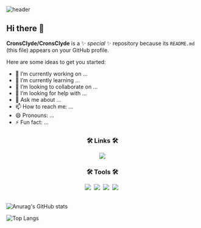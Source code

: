 ![header](https://capsule-render.vercel.app/api?type=shark&color=auto&height=200&section=header&text=TestBanner%20render&fontSize=80&animation=fadeIn)

<!-- 
배너예시2
<img src="https://capsule-render.vercel.app/api?type=egg&color=auto&height=100&section=header&text=capsule%20render&fontSize=90&animation=blink" />

배너만들기 : https://github.com/kyechan99/capsule-render
-->
## Hi there 👋


**CronsClyde/CronsClyde** is a ✨ _special_ ✨ repository because its `README.md` (this file) appears on your GitHub profile.

Here are some ideas to get you started:

- 🔭 I’m currently working on ...
- 🌱 I’m currently learning ...
- 👯 I’m looking to collaborate on ...
- 🤔 I’m looking for help with ...
- 💬 Ask me about ...
- 📫 How to reach me: ...
- 😄 Pronouns: ...
- ⚡ Fun fact: ...
<!--
배지 공식사이트 : https://shields.io/
아이콘 공식사이트 : https://simpleicons.org/
-->
<h3 align="center">🛠 Links 🛠</h3>
<div align="center">
  <!-- https://simpleicons.org/ 여기에서 하이퍼링크 아이콘 가져옴 -->
  <a href="https://www.instagram.com/"><img src="https://img.shields.io/badge/Instagram-E4405F?style=flat-square&logo=Instagram&logoColor=white"/></a>
</div>


<h3 align="center">🛠 Tools 🛠</h3>
<div align="center">
  <img src="https://img.shields.io/badge/JavaScript-F7DF1E?style=for-the-badge&logo=JavaScript&logoColor=white" />&nbsp
  <img src="https://img.shields.io/badge/Windows-0078D6?style=for-the-badge&logo=windows&logoColor=white" />&nbsp
  <img src="https://img.shields.io/badge/C%23-239120?style=for-the-badge&logo=c-sharp&logoColor=white" />&nbsp
  <img src="https://img.shields.io/badge/.NET-5C2D91?style=for-the-badge&logo=.net&logoColor=white" />&nbsp
  
<!--  https://github.com/Envoy-VC/awesome-badges 여기에서 토글 가져옴
![js](https://img.shields.io/badge/JavaScript-F7DF1E?style=for-the-badge&logo=JavaScript&logoColor=white)
![js](https://img.shields.io/badge/Windows-0078D6?style=for-the-badge&logo=windows&logoColor=white)
![js](https://img.shields.io/badge/C%23-239120?style=for-the-badge&logo=c-sharp&logoColor=white)
![js](https://img.shields.io/badge/.NET-5C2D91?style=for-the-badge&logo=.net&logoColor=white)
-->
</div><br><!-- br 은 줄바꿈 -->

<!-- GitHub Readme Stats
https://github.com/anuraghazra/github-readme-stats 
Theme = dark, radical, merko, gruvbox, tokyonight, onedark, cobalt, synthwave, highcontrast, dracula
-->
<!-- GitHub Stats Card -->
![Anurag's GitHub stats](https://github-readme-stats.vercel.app/api?username=CronsClyde&show_icons=true&theme=tokyonight)

<!-- Top Languages Card -->
![Top Langs](https://github-readme-stats.vercel.app/api/top-langs/?username=CronsClyde&layout=compact&theme=tokyonight)
<!--
[![Top Langs](https://github-readme-stats.vercel.app/api/top-langs/?username=CronsClyde)](https://github.com/anuraghazra/github-readme-stats)
![Top Langs](https://github-readme-stats.vercel.app/api/top-langs/?username=CronsClyde&layout=compact)
-->

